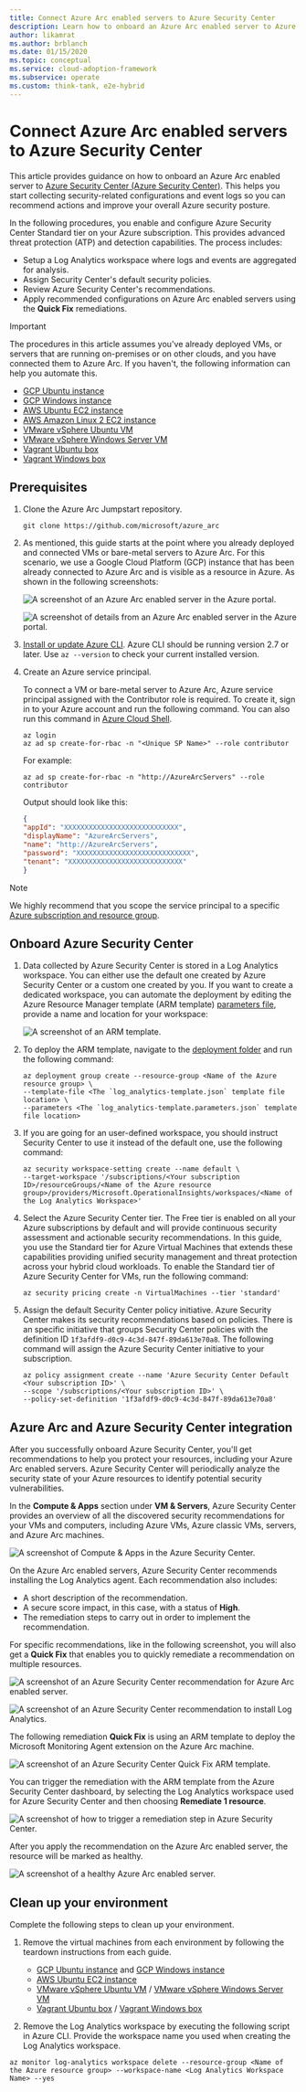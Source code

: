 ```yaml
---
title: Connect Azure Arc enabled servers to Azure Security Center
description: Learn how to onboard an Azure Arc enabled server to Azure Security Center.
author: likamrat
ms.author: brblanch
ms.date: 01/15/2020
ms.topic: conceptual
ms.service: cloud-adoption-framework
ms.subservice: operate
ms.custom: think-tank, e2e-hybrid
---
```


# Connect Azure Arc enabled servers to Azure Security Center

This article provides guidance on how to onboard an Azure Arc enabled server to [Azure Security Center (Azure Security Center)](/azure/security-center/). This helps you start collecting security-related configurations and event logs so you can recommend actions and improve your overall Azure security posture.

In the following procedures, you enable and configure Azure Security Center Standard tier on your Azure subscription. This provides advanced threat protection (ATP) and detection capabilities. The process includes:

- Setup a Log Analytics workspace where logs and events are aggregated for analysis.
- Assign Security Center's default security policies.
- Review Azure Security Center's recommendations.
- Apply recommended configurations on Azure Arc enabled servers using the **Quick Fix** remediations.

> [!IMPORTANT]
> The procedures in this article assumes you've already deployed VMs, or servers that are running on-premises or on other clouds, and you have connected them to Azure Arc. If you haven't, the following information can help you automate this.

- [GCP Ubuntu instance](./gcp-terraform-ubuntu.md)
- [GCP Windows instance](./gcp-terraform-windows.md)
- [AWS Ubuntu EC2 instance](./aws-terraform-ubuntu.md)
- [AWS Amazon Linux 2 EC2 instance](./aws-terraform-al2.md)
- [VMware vSphere Ubuntu VM](./vmware-terraform-ubuntu.md)
- [VMware vSphere Windows Server VM](./vmware-terraform-winsrv.md)
- [Vagrant Ubuntu box](./local-vagrant-ubuntu.md)
- [Vagrant Windows box](./local-vagrant-windows.md)

## Prerequisites

1. Clone the Azure Arc Jumpstart repository.

    ```console
    git clone https://github.com/microsoft/azure_arc
    ```

2. As mentioned, this guide starts at the point where you already deployed and connected VMs or bare-metal servers to Azure Arc. For this scenario, we use a Google Cloud Platform (GCP) instance that has been already connected to Azure Arc and is visible as a resource in Azure. As shown in the following screenshots:

    ![A screenshot of an Azure Arc enabled server in the Azure portal.](./img/arc-security-ctr/arc-overview.png)

    ![A screenshot of details from an Azure Arc enabled server in the Azure portal.](./img/arc-security-ctr/arc-status.png)

3. [Install or update Azure CLI](/cli/azure/install-azure-cli). Azure CLI should be running version 2.7 or later. Use `az --version` to check your current installed version.

4. Create an Azure service principal.

    To connect a VM or bare-metal server to Azure Arc, Azure service principal assigned with the Contributor role is required. To create it, sign in to your Azure account and run the following command. You can also run this command in [Azure Cloud Shell](https://shell.azure.com/).

    ```console
    az login
    az ad sp create-for-rbac -n "<Unique SP Name>" --role contributor
    ```

    For example:

    ```console
    az ad sp create-for-rbac -n "http://AzureArcServers" --role contributor
    ```

    Output should look like this:

    ```json
    {
    "appId": "XXXXXXXXXXXXXXXXXXXXXXXXXXXX",
    "displayName": "AzureArcServers",
    "name": "http://AzureArcServers",
    "password": "XXXXXXXXXXXXXXXXXXXXXXXXXXXX",
    "tenant": "XXXXXXXXXXXXXXXXXXXXXXXXXXXX"
    }
    ```

> [!NOTE]
> We highly recommend that you scope the service principal to a specific [Azure subscription and resource group](/cli/azure/ad/sp).

## Onboard Azure Security Center

1. Data collected by Azure Security Center is stored in a Log Analytics workspace. You can either use the default one created by Azure Security Center or a custom one created by you. If you want to create a dedicated workspace, you can automate the deployment by editing the Azure Resource Manager template (ARM template) [parameters file](https://github.com/microsoft/azure_arc/blob/main/azure_arc_servers_jumpstart/securitycenter/arm/log_analytics-template.parameters.json), provide a name and location for your workspace:

   ![A screenshot of an ARM template.](./img/arc-security-ctr/arm-template.png)

2. To deploy the ARM template, navigate to the [deployment folder](https://github.com/microsoft/azure_arc/tree/main/azure_arc_servers_jumpstart/securitycenter/arm) and run the following command:

   ```console
   az deployment group create --resource-group <Name of the Azure resource group> \
   --template-file <The `log_analytics-template.json` template file location> \
   --parameters <The `log_analytics-template.parameters.json` template file location>
   ```

3. If you are going for an user-defined workspace, you should instruct Security Center to use it instead of the default one, use the following command:

   ```console
   az security workspace-setting create --name default \
   --target-workspace '/subscriptions/<Your subscription ID>/resourceGroups/<Name of the Azure resource group>/providers/Microsoft.OperationalInsights/workspaces/<Name of the Log Analytics Workspace>'
   ```

4. Select the Azure Security Center tier. The Free tier is enabled on all your Azure subscriptions by default and will provide continuous security assessment and actionable security recommendations. In this guide, you use the Standard tier for Azure Virtual Machines that extends these capabilities providing unified security management and threat protection across your hybrid cloud workloads. To enable the Standard tier of Azure Security Center for VMs, run the following command:

    ```console
    az security pricing create -n VirtualMachines --tier 'standard'
    ```

5. Assign the default Security Center policy initiative. Azure Security Center makes its security recommendations based on policies. There is an specific initiative that groups Security Center policies with the definition ID `1f3afdf9-d0c9-4c3d-847f-89da613e70a8`. The following command will assign the Azure Security Center initiative to your subscription.

    ```console
    az policy assignment create --name 'Azure Security Center Default <Your subscription ID>' \
    --scope '/subscriptions/<Your subscription ID>' \
    --policy-set-definition '1f3afdf9-d0c9-4c3d-847f-89da613e70a8'
    ```

## Azure Arc and Azure Security Center integration

After you successfully onboard Azure Security Center, you'll get recommendations to help you protect your resources, including your Azure Arc enabled servers. Azure Security Center will periodically analyze the security state of your Azure resources to identify potential security vulnerabilities.

In the **Compute & Apps** section under **VM & Servers**, Azure Security Center provides an overview of all the discovered security recommendations for your VMs and computers, including Azure VMs, Azure classic VMs, servers, and Azure Arc machines.

![A screenshot of **Compute & Apps** in the Azure Security Center.](./img/arc-security-ctr/compute-apps.png)

On the Azure Arc enabled servers, Azure Security Center recommends installing the Log Analytics agent. Each recommendation also includes:

- A short description of the recommendation.
- A secure score impact, in this case, with a status of **High**.
- The remediation steps to carry out in order to implement the recommendation.

For specific recommendations, like in the following screenshot, you will also get a **Quick Fix** that enables you to quickly remediate a recommendation on multiple resources.

  ![A screenshot of an Azure Security Center recommendation for Azure Arc enabled server.](./img/arc-security-ctr/rec-quick-fix.png)

  ![A screenshot of an Azure Security Center recommendation to install Log Analytics.](./img/arc-security-ctr/rec-remediate.png)

The following remediation **Quick Fix** is using an ARM template to deploy the Microsoft Monitoring Agent extension on the Azure Arc machine.

  ![A screenshot of an Azure Security Center **Quick Fix** ARM template.](./img/arc-security-ctr/quick-fix-template.png)

You can trigger the remediation with the ARM template from the Azure Security Center dashboard, by selecting the Log Analytics workspace used for Azure Security Center and then choosing **Remediate 1 resource**.

  ![A screenshot of how to trigger a remediation step in Azure Security Center.](./img/arc-security-ctr/remediation-trigger.png)

After you apply the recommendation on the Azure Arc enabled server, the resource will be marked as healthy.

  ![A screenshot of a healthy Azure Arc enabled server.](./img/arc-security-ctr/healthy-server.png)

## Clean up your environment

Complete the following steps to clean up your environment.

1. Remove the virtual machines from each environment by following the teardown instructions from each guide.

    - [GCP Ubuntu instance](./gcp-terraform-ubuntu.md) and [GCP Windows instance](./gcp-terraform-windows.md)
    - [AWS Ubuntu EC2 instance](./aws-terraform-ubuntu.md)
    - [VMware vSphere Ubuntu VM](./vmware-terraform-ubuntu.md) / [VMware vSphere Windows Server VM](./vmware-terraform-winsrv.md)
    - [Vagrant Ubuntu box](./local-vagrant-ubuntu.md) / [Vagrant Windows box](./local-vagrant-windows.md)

2. Remove the Log Analytics workspace by executing the following script in Azure CLI. Provide the workspace name you used when creating the Log Analytics workspace.

  ```console
  az monitor log-analytics workspace delete --resource-group <Name of the Azure resource group> --workspace-name <Log Analytics Workspace Name> --yes
  ```
